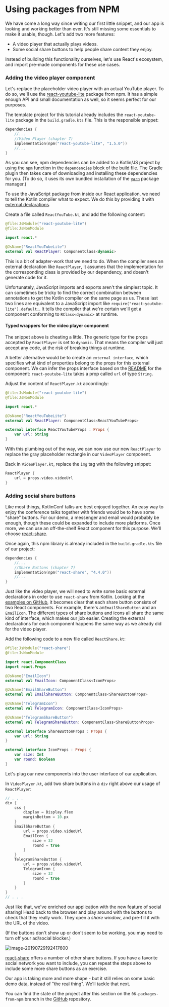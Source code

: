 # Using packages from NPM

We have come a long way since writing our first little snippet, and our app is looking and working better than ever.
It's still missing some essentials to make it usable, though.
Let's add two more features:

- A video player that actually plays videos.
- Some social share buttons to help people share content they enjoy.

Instead of building this functionality ourselves, let's use React's ecosystem,
and import pre-made components for these use cases.

### Adding the video player component

Let's replace the placeholder video player with an actual YouTube player.
To do so, we'll use the [react-youtube-lite](https://www.npmjs.com/package/react-youtube-lite) package from npm.
It has a simple enough API and small documentation as well, so it seems perfect for our purposes.

The template project for this tutorial already includes the `react-youtube-lite` package in the `build.gradle.kts` file.
This is the responsible snippet:

```kotlin
dependencies {
    //...
    //Video Player (chapter 7)
    implementation(npm("react-youtube-lite", "1.5.0"))
    //...
}
```

As you can see,
npm dependencies can be added to a Kotlin/JS project
by using the `npm` function in the `dependencies` block of the build file.
The Gradle plugin then takes care of downloading and installing these dependencies for you.
(To do so, it uses its own bundled installation of the [`yarn`](https://yarnpkg.com/) package manager.)

To use the JavaScript package from inside our React application, we need to tell the Kotlin compiler what to expect.
We do this by providing it with [external declarations](https://kotlinlang.org/docs/js-interop.html).

Create a file called `ReactYouTube.kt`, and add the following content:

```kotlin
@file:JsModule("react-youtube-lite")
@file:JsNonModule

import react.*

@JsName("ReactYouTubeLite")
external val ReactPlayer: ComponentClass<dynamic>
```

This is a bit of adapter-work that we need to do.
When the compiler sees an external declaration like `ReactPlayer`,
it assumes that the implementation for the corresponding class is provided by our dependency,
and doesn't generate code for it.

Unfortunately, JavaScript imports and exports aren't the simplest topic.
It can sometimes be tricky to find the correct combination between annotations
to get the Kotlin compiler on the same page as us.
These last two lines are equivalent to a JavaScript import like `require("react-youtube-lite").default;`.
It tells the compiler that we're certain we'll get a component conforming to `RClass<dynamic>` at runtime.

#### Typed wrappers for the video player component

The snippet above is cheating a little.
The generic type for the props accepted by `ReactPlayer` is set to `dynamic`.
That means the compiler will just accept any code, at the risk of breaking things at runtime.

A better alternative would be to create an `external interface`,
which specifies what kind of properties belong to the props for this external component.
We can infer the props interface
based on the [README](https://www.npmjs.com/package/react-youtube-lite) for the component:
`react-youtube-lite` takes a prop called `url` of type `String`.

Adjust the content of `ReactPlayer.kt` accordingly:

```kotlin
@file:JsModule("react-youtube-lite")
@file:JsNonModule

import react.*

@JsName("ReactYouTubeLite")
external val ReactPlayer: ComponentClass<ReactYouTubeProps>

external interface ReactYouTubeProps : Props {
    var url: String
}
```

With this plumbing out of the way,
we can now use our new `ReactPlayer` to replace the gray placeholder rectangle in our `VideoPlayer` component.

Back in `VideoPlayer.kt`, replace the `img` tag with the following snippet:

```kotlin
ReactPlayer {
    url = props.video.videoUrl
}
```



### Adding social share buttons

Like most things, KotlinConf talks are best enjoyed together.
An easy way to enjoy the conference talks together with friends would be to have some "share" buttons.
For our demo, a messenger and email would probably be enough, though these could be expanded to include more platforms.
Once more, we can use an off-the-shelf React component for this purpose.
We'll choose
[react-share](https://github.com/nygardk/react-share/blob/master/README.md).

Once again, this npm library is already included in the `build.gradle.kts` file of our project:

```kotlin
dependencies {
    //...
    //Share Buttons (chapter 7)
    implementation(npm("react-share", "4.4.0"))
    //...
}
```

Just like the video player,
we will need to write some basic external declarations in order to use `react-share` from Kotlin.
Looking at the [examples on GitHub](https://github.com/nygardk/react-share/blob/master/demo/Demo.tsx#L61),
it becomes clear that each share button consists of two React components.
For example, there's an`EmailShareButton` and an `EmailIcon`.
The different types of share buttons and icons all share the same kind of interface, which makes our job easier.
Creating the external declarations for each component happens the same way as we already did for the video player.

Add the following code to a new file called `ReactShare.kt`:

```kotlin
@file:JsModule("react-share")
@file:JsNonModule

import react.ComponentClass
import react.Props

@JsName("EmailIcon")
external val EmailIcon: ComponentClass<IconProps>

@JsName("EmailShareButton")
external val EmailShareButton: ComponentClass<ShareButtonProps>

@JsName("TelegramIcon")
external val TelegramIcon: ComponentClass<IconProps>

@JsName("TelegramShareButton")
external val TelegramShareButton: ComponentClass<ShareButtonProps>

external interface ShareButtonProps : Props {
    var url: String
}

external interface IconProps : Props {
    var size: Int
    var round: Boolean
}
```

Let's plug our new components into the user interface of our application.

In `VideoPlayer.kt`, add two share buttons in a `div` right above our usage of `ReactPlayer`:

```kotlin
// . . .
div {
    css {
        display = Display.flex
        marginBottom = 10.px
    }
    EmailShareButton {
        url = props.video.videoUrl
        EmailIcon {
            size = 32
            round = true
        }
    }
    TelegramShareButton {
        url = props.video.videoUrl
        TelegramIcon {
            size = 32
            round = true
        }
    }
}
// . . .
```

Just like that, we've enriched our application with the new feature of social sharing!
Head back to the browser and play around with the buttons to check that they really work.
They open a *share window*, and pre-fill it with the URL of the video.

(If the buttons don't show up or don't seem to be working, you may need to turn off your ad/social blocker.) 

![image-20190729192417600](./assets/image-20190729192417600.png)

[react-share](https://github.com/nygardk/react-share/blob/master/README.md#features) offers a number of other share buttons. If you have a favorite social network you want to include, you can repeat the steps above to include some more share buttons as an exercise.

Our app is taking more and more shape - but it still relies on some basic demo data, instead of "the real thing".
We'll tackle that next.

You can find the state of the project after this section on the `06-packages-from-npm` branch in the [GitHub](https://github.com/kotlin-hands-on/web-app-react-kotlin-js-gradle/tree/06-packages-from-npm) repository.
